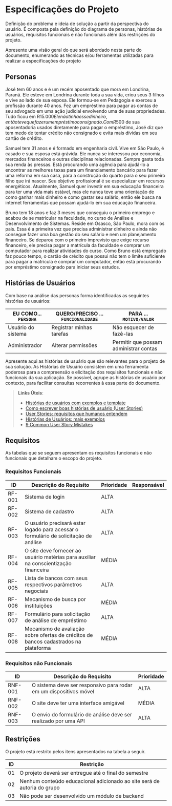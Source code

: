 # Especificações do Projeto

Definição do problema e ideia de solução a partir da perspectiva do usuário. É composta pela definição do  diagrama de personas, histórias de usuários, requisitos funcionais e não funcionais além das restrições do projeto.

Apresente uma visão geral do que será abordado nesta parte do documento, enumerando as técnicas e/ou ferramentas utilizadas para realizar a especificações do projeto

## Personas

José tem 60 anos e é um recém aposentado que mora em Londrina, Paraná. Ele esteve em Londrina durante toda a sua vida, criou seus 3 filhos e vive ao lado de sua esposa. Ele formou-se em Pedagogia e exerceu a profissão durante 40 anos. Fez um empréstimo para pagar as contas de seu advogado em uma ação judicial envolvendo uma de suas propriedades. Tudo ficou em R$15.000 Ele não tinha esse dinheiro, então teve que fazer um empréstimo consignado. Com R$500 de sua aposentadoria usados diretamente para pagar o empréstimo, José diz que tem medo de tentar crédito não consignado e evita mais dívidas em seu cartão de crédito.

Samuel tem 31 anos e é formado em engenharia civil. Vive em São Paulo, é casado e sua esposa está grávida. Ele nunca se interessou por economia, mercados financeiros e outras disciplinas relacionadas. Sempre gasta toda sua renda às pressas. Está procurando uma agência para ajudá-lo a encontrar as melhores taxas para um financiamento bancário para fazer uma reforma em sua casa, para a construção do quarto para o seu primeiro filho que irá nascer. Seu objetivo profissional é se especializar em recursos energéticos. Atualmente, Samuel quer investir em sua educação financeira para ter uma vida mais estável, mas ele nunca teve uma orientação de como ganhar mais dinheiro e como gastar seu salário, então ele busca na internet ferramentas que possam ajudá-lo em sua educação financeira.

Bruno tem 18 anos e faz 3 meses que conseguiu o primeiro emprego e acabou de se matricular na faculdade, no curso de Análise e Desenvolvimento de Sistemas. Reside em Osasco, São Paulo, mora com os pais. Essa é a primeira vez que precisa administrar dinheiro e ainda não consegue fazer uma boa gestão do seu salário e nem um planejamento financeiro. Se deparou com o primeiro imprevisto que exige recurso financeiro, ele precisa pagar a matrícula da faculdade e comprar um computador para realizar atividades do curso. Como Bruno está empregado faz pouco tempo, o cartão de crédito que possui não tem o limite suficiente para pagar a matrícula e comprar um computador, então está procurando por empréstimo consignado para iniciar seus estudos.

## Histórias de Usuários

Com base na análise das personas forma identificadas as seguintes histórias de usuários:

|EU COMO... `PERSONA`| QUERO/PRECISO ... `FUNCIONALIDADE` |PARA ... `MOTIVO/VALOR`                 |
|--------------------|------------------------------------|----------------------------------------|
|Usuário do sistema  | Registrar minhas tarefas           | Não esquecer de fazê-las               |
|Administrador       | Alterar permissões                 | Permitir que possam administrar contas |

Apresente aqui as histórias de usuário que são relevantes para o projeto de sua solução. As Histórias de Usuário consistem em uma ferramenta poderosa para a compreensão e elicitação dos requisitos funcionais e não funcionais da sua aplicação. Se possível, agrupe as histórias de usuário por contexto, para facilitar consultas recorrentes à essa parte do documento.

> **Links Úteis**:
> - [Histórias de usuários com exemplos e template](https://www.atlassian.com/br/agile/project-management/user-stories)
> - [Como escrever boas histórias de usuário (User Stories)](https://medium.com/vertice/como-escrever-boas-users-stories-hist%C3%B3rias-de-usu%C3%A1rios-b29c75043fac)
> - [User Stories: requisitos que humanos entendem](https://www.luiztools.com.br/post/user-stories-descricao-de-requisitos-que-humanos-entendem/)
> - [Histórias de Usuários: mais exemplos](https://www.reqview.com/doc/user-stories-example.html)
> - [9 Common User Story Mistakes](https://airfocus.com/blog/user-story-mistakes/)

## Requisitos

As tabelas que se seguem apresentam os requisitos funcionais e não funcionais que detalham o escopo do projeto.

### Requisitos Funcionais

|ID    | Descrição do Requisito  | Prioridade | Responsável |
|------|-----------------------------------------|----| ----|
|RF-001| Sistema de login | ALTA |  |
|RF-002| Sistema de cadastro   | ALTA | |
|RF-003| O usuário precisará estar logado para acessar o formulário de solicitação de análise   | ALTA | |
|RF-004| O site deve fornecer ao usuário matérias para auxiliar na conscientização financeira   | MÉDIA | |
|RF-005| Lista de bancos com seus respectivos parâmetros negociais   | ALTA | |
|RF-006| Mecanismo de busca por instituições   | MÉDIA | |
|RF-007| Formulário para solicitação de análise de empréstimo   | ALTA | |
|RF-008| Mecanismo de avaliação sobre ofertas de créditos de bancos cadastrados na plataforma   | MÉDIA | |


### Requisitos não Funcionais

|ID     | Descrição do Requisito  |Prioridade |
|-------|-------------------------|----|
|RNF-001| O sistema deve ser responsivo para rodar em um dispositivos móvel | ALTA | 
|RNF-002| O site deve ter uma interface amigável |  MÉDIA | 
|RNF-003| O envio do formulário de análise deve ser realizado por uma API |  ALTA | 

## Restrições

O projeto está restrito pelos itens apresentados na tabela a seguir.

|ID| Restrição                                             |
|--|-------------------------------------------------------|
|01| O projeto deverá ser entregue até o final do semestre |
|02| Nenhum conteúdo educacional adicionado ao site será de autoria do grupo |
|03| Não pode ser desenvolvido um módulo de backend |
